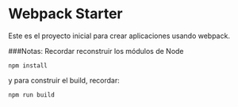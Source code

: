 # Webpack Starter

Este es el proyecto inicial para crear aplicaciones usando webpack.

###Notas:
Recordar reconstruir los módulos de Node

```
npm install
```

y para construir el build, recordar:

```
npm run build
```